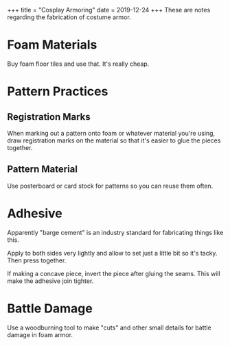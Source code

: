 +++
title = "Cosplay Armoring"
date = 2019-12-24
+++
These are notes regarding the fabrication of costume armor.

# Foam Materials

Buy foam floor tiles and use that. It's really cheap.

# Pattern Practices

## Registration Marks

When marking out a pattern onto foam or whatever material you're using, draw registration marks
on the material so that it's easier to glue the pieces together.

## Pattern Material

Use posterboard or card stock for patterns so you can reuse them often.

# Adhesive

Apparently "barge cement" is an industry standard for fabricating things like this.

Apply to both sides very lightly and allow to set just a little bit so it's tacky. Then press together.

If making a concave piece, invert the piece after gluing the seams. This will make the adhesive join tighter.

# Battle Damage

Use a woodburning tool to make "cuts" and other small details for battle damage in foam armor.
